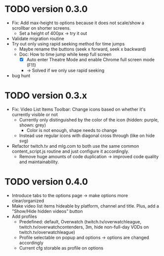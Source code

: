 # TODO version 0.3.0
- Fix: Add max-height to options because it does not scale/show a scrollbar on shorter screens.
  - Set a height of 400px -> try it out
- Validate migration routine
- Try out only using rapid seeking method for time jumps
  - Maybe rename the buttons (seek x forward, seek x backward)
  - Doc: How to time jump while keep full screen
    - [x] Auto enter Theatre Mode and enable Chrome full screen mode (F11)
    - -> Solved if we only use rapid seeking
- bug hunt

# TODO version 0.3.x

- Fix: Video List Items Toolbar: Change icons based on whether it's currently visible or not
  - Currently only distinguished by the color of the icon (hidden: purple, shown: grey)
    - Color is not enough, shape needs to change
  - Instead use regular icons with diagonal cross through (like on hide svg)
- Refactor twitch.tv and mlg.com to both use the same common content_script.js routine and just configure it accordingly.
  - Remove huge amounts of code duplication -> improved code quality and maintainability.

# TODO version 0.4.0

- Introduce tabs to the options page -> make options more clear/organized
- Make video list items hideable by platform, channel and title. Plus, add a "Show/Hide hidden videos" button
- Add profiles
  - Predefined: default, Overwatch (twitch.tv/overwatchleague, twitch.tv/overwatchcontenders, 3m, hide non-full-day VODs on twitch.tv/overwatchleague)
  - Profile selectable on popup and options -> options are changed accordingly
  - Current cfg storable as profile on options